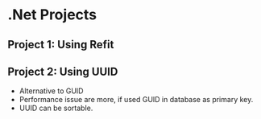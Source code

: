 # .Net Projects
## Project 1: Using Refit


## Project 2: Using UUID
- Alternative to GUID
- Performance issue are more, if used GUID in database as primary key.
- UUID can be sortable.
  
